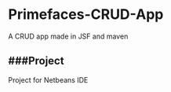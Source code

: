 Primefaces-CRUD-App
===================

A CRUD app made in JSF and maven



###Project
-------------------
Project for Netbeans IDE
